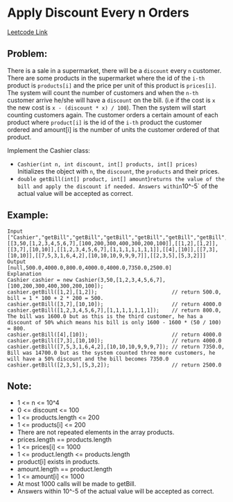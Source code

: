 
# Apply Discount Every n Orders
[Leetcode Link](https://leetcode.com/problems/apply-discount-every-n-orders/)

## Problem:

There is a sale in a supermarket, there will be a `discount` every `n` customer.
There are some products in the supermarket where the id of the `i-th` product is `products[i]` and the price per unit of this product is `prices[i]`.
The system will count the number of customers and when the `n-th` customer arrive he/she will have a `discount` on the bill. (i.e if the cost is `x` the new cost is `x - (discount * x) / 100`). Then the system will start counting customers again.
The customer orders a certain amount of each product where `product[i]` is the id of the `i-th` product the customer ordered and amount[i] is the number of units the customer ordered of that product.

Implement the Cashier class:

- `Cashier(int n, int discount, int[] products, int[] prices)` Initializes the object with `n`, the `discount`, the `products` and their prices.
- `double getBill(int[] product, int[] amount`)` returns the value of the bill and apply the discount if needed. Answers within `10^-5` of the actual value will be accepted as correct.
 

## Example:

```
Input
["Cashier","getBill","getBill","getBill","getBill","getBill","getBill","getBill"]
[[3,50,[1,2,3,4,5,6,7],[100,200,300,400,300,200,100]],[[1,2],[1,2]],[[3,7],[10,10]],[[1,2,3,4,5,6,7],[1,1,1,1,1,1,1]],[[4],[10]],[[7,3],[10,10]],[[7,5,3,1,6,4,2],[10,10,10,9,9,9,7]],[[2,3,5],[5,3,2]]]
Output
[null,500.0,4000.0,800.0,4000.0,4000.0,7350.0,2500.0]
Explanation
Cashier cashier = new Cashier(3,50,[1,2,3,4,5,6,7],[100,200,300,400,300,200,100]);
cashier.getBill([1,2],[1,2]);                        // return 500.0, bill = 1 * 100 + 2 * 200 = 500.
cashier.getBill([3,7],[10,10]);                      // return 4000.0
cashier.getBill([1,2,3,4,5,6,7],[1,1,1,1,1,1,1]);    // return 800.0, The bill was 1600.0 but as this is the third customer, he has a discount of 50% which means his bill is only 1600 - 1600 * (50 / 100) = 800.
cashier.getBill([4],[10]);                           // return 4000.0
cashier.getBill([7,3],[10,10]);                      // return 4000.0
cashier.getBill([7,5,3,1,6,4,2],[10,10,10,9,9,9,7]); // return 7350.0, Bill was 14700.0 but as the system counted three more customers, he will have a 50% discount and the bill becomes 7350.0
cashier.getBill([2,3,5],[5,3,2]);                    // return 2500.0
```

## Note:

- 1 <= n <= 10^4
- 0 <= discount <= 100
- 1 <= products.length <= 200
- 1 <= products[i] <= 200
- There are not repeated elements in the array products.
- prices.length == products.length
- 1 <= prices[i] <= 1000
- 1 <= product.length <= products.length
- product[i] exists in products.
- amount.length == product.length
- 1 <= amount[i] <= 1000
- At most 1000 calls will be made to getBill.
- Answers within 10^-5 of the actual value will be accepted as correct.